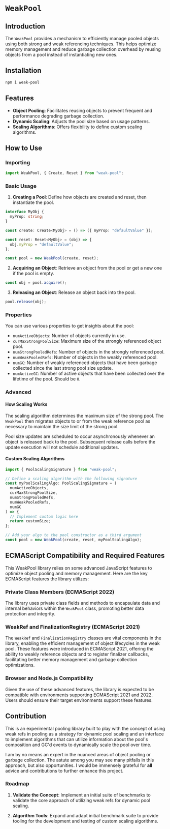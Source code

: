 # `WeakPool`

## Introduction

The `WeakPool` provides a mechanism to efficiently manage pooled objects using both strong and weak referencing techniques. This helps optimize memory management and reduce garbage collection overhead by reusing objects from a pool instead of instantiating new ones.

## Installation

```bash
npm i weak-pool
```

## Features

- **Object Pooling**: Facilitates reusing objects to prevent frequent and performance degrading garbage collection.
- **Dynamic Scaling**: Adjusts the pool size based on usage patterns.
- **Scaling Algorithms**: Offers flexibility to define custom scaling algorithms.

## How to Use

### Importing

```ts
import WeakPool, { Create, Reset } from "weak-pool";
```

### Basic Usage

1. **Creating a Pool**: Define how objects are created and reset, then instantiate the pool.

```ts
interface MyObj {
  myProp: string;
}

const create: Create<MyObj> = () => ({ myProp: "defaultValue" });

const reset: Reset<MyObj> = (obj) => {
  obj.myProp = "defaultValue";
};

const pool = new WeakPool(create, reset);
```

2. **Acquiring an Object**: Retrieve an object from the pool or get a new one if the pool is empty.

```ts
const obj = pool.acquire();
```

3. **Releasing an Object**: Release an object back into the pool.

```ts
pool.release(obj);
```

### Properties

You can use various properties to get insights about the pool:

- `numActiveObjects`: Number of objects currently in use.
- `curMaxStrongPoolSize`: Maximum size of the strongly referenced object pool.
- `numStrongPooledRefs`: Number of objects in the strongly referenced pool.
- `numWeakPooledRefs`: Number of objects in the weakly referenced pool.
- `numGC`: Number of weakly referenced objects that have been garbage collected since the last strong pool size update.
- `numActiveGC`: Number of active objects that have been collected over the lifetime of the pool. Should be `0`.

### Advanced

#### How Scaling Works

The scaling algorithm determines the maximum size of the strong pool. The `WeakPool` then migrates objects to or from the weak reference pool as necessary to maintain the size limit of the strong pool.

Pool size updates are scheduled to occur asynchronously whenever an object is released back to the pool. Subsequent release calls before the update execution will not schedule additional updates.

#### Custom Scaling Algorithms

```ts
import { PoolScalingSignature } from "weak-pool";

// Define a scaling algorithm with the following signature
const myPoolScalingAlgo: PoolScalingSignature = (
  numActiveObjects,
  curMaxStrongPoolSize,
  numStrongPooledRefs,
  numWeakPooledRefs,
  numGC
) => {
  // Implement custom logic here
  return customSize;
};

// Add your algo to the pool constructor as a third argument
const pool = new WeakPool(create, reset, myPoolScalingAlgo);
```

## ECMAScript Compatibility and Required Features

This WeakPool library relies on some advanced JavaScript features to optimize object pooling and memory management. Here are the key ECMAScript features the library utilizes:

### Private Class Members (ECMAScript 2022)

The library uses private class fields and methods to encapsulate data and internal behaviors within the `WeakPool` class, promoting better data protection and integrity.

### WeakRef and FinalizationRegistry (ECMAScript 2021)

The `WeakRef` and `FinalizationRegistry` classes are vital components in the library, enabling the efficient management of object lifecycles in the weak pool. These features were introduced in ECMAScript 2021, offering the ability to weakly reference objects and to register finalizer callbacks, facilitating better memory management and garbage collection optimizations.

### Browser and Node.js Compatibility

Given the use of these advanced features, the library is expected to be compatible with environments supporting ECMAScript 2021 and 2022. Users should ensure their target environments support these features.

## Contribution

This is an experimental pooling library built to play with the concept of using weak refs in pooling as a strategy for dynamic pool scaling and an interface to implement algorithms that can utilize information about the pool's composition and GC'd events to dynamically scale the pool over time.

I am by no means an expert in the nuanced areas of object pooling or garbage collection. The astute among you may see many pitfalls in this approach, but also opportunities. I would be immensely grateful for **all** advice and contributions to further enhance this project.

### Roadmap

1. **Validate the Concept**: Implement an initial suite of benchmarks to validate the core approach of utilizing weak refs for dynamic pool scaling.

2. **Algorithm Tools**: Expand and adapt initial benchmark suite to provide tooling for the development and testing of custom scaling algorithms.
